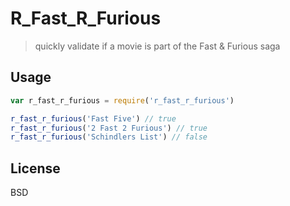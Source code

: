 # R_Fast_R_Furious

> quickly validate if a movie is part of the Fast & Furious saga

## Usage

````javascript
var r_fast_r_furious = require('r_fast_r_furious')

r_fast_r_furious('Fast Five') // true
r_fast_r_furious('2 Fast 2 Furious') // true
r_fast_r_furious('Schindlers List') // false
````

## License

BSD
